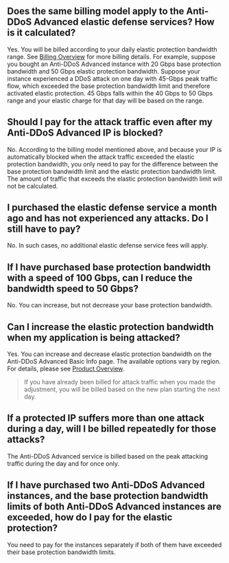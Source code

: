 ## Does the same billing model apply to the Anti-DDoS Advanced elastic defense services? How is it calculated?
Yes. You will be billed according to your daily elastic protection bandwidth range. See [Billing Overview](https://intl.cloud.tencent.com/document/product/297/17435) for more billing details.
For example, suppose you bought an Anti-DDoS Advanced instance with 20 Gbps base protection bandwidth and 50 Gbps elastic protection bandwidth. Suppose your instance experienced a DDoS attack on one day with 45-Gbps peak traffic flow, which exceeded the base protection bandwidth limit and therefore activated elastic protection. 45 Gbps falls within the 40 Gbps to 50 Gbps range and your elastic charge for that  day will be based on the range.

## Should I pay for the attack traffic even after my Anti-DDoS Advanced IP is blocked?
No. According to the billing model mentioned above, and because your IP is automatically blocked when the attack traffic exceeded the elastic protection bandwidth, you only need to pay for the difference between the base protection bandwidth limit and the elastic protection bandwidth limit.  The amount of traffic that exceeds the elastic protection bandwidth limit will not be calculated. 

## I purchased the elastic defense service a month ago and has not experienced any attacks. Do I still have to pay?
No. In such cases, no additional elastic defense service fees will apply.

## If I have purchased base protection bandwidth with a speed of 100 Gbps, can I reduce the bandwidth speed to 50 Gbps?
No. You can increase, but not decrease your base protection bandwidth. 

## Can I increase the elastic protection bandwidth when my application is being attacked?
Yes. You can increase and decrease elastic protection bandwidth on the Anti-DDoS Advanced Basic Info page. The available options vary by region. For details, please see [Product Overview](https://intl.cloud.tencent.com/document/product/297/16497).
>If you have already been billed for attack traffic when you made the adjustment, you will be billed based on the new plan starting the next day.

## If a protected IP suffers more than one attack during a day, will I be billed repeatedly for those attacks?
The Anti-DDoS Advanced service is billed based on the peak attacking traffic during the day and for once only.

## If I have purchased two Anti-DDoS Advanced instances, and the base protection bandwidth limits of both Anti-DDoS Advanced instances are exceeded, how do I pay for the elastic protection?
You need to pay for the instances separately if both of them have exceeded their base protection bandwidth limits.
